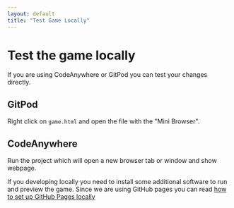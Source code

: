 ```yaml
---
layout: default
title: "Test Game Locally"
---
```


# Test the game locally

If you are using CodeAnywhere or GitPod you can test your changes directly.

## GitPod

Right click on `game.html` and open the file with the "Mini Browser".

## CodeAnywhere

Run the project which will open a new browser tab or window and show
webpage.

If you developing locally you need to install some additional software
to run and preview the game. Since we are using GitHub pages you can read [how to set up GitHub Pages locally](https://help.github.com/articles/setting-up-your-github-pages-site-locally-with-jekyll/)
